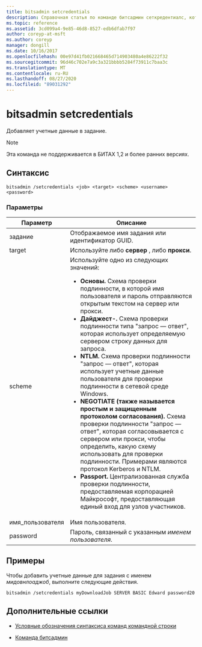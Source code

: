 ```yaml
---
title: bitsadmin setcredentials
description: Справочная статья по команде битсадмин сеткредентиалс, которая добавляет учетные данные к заданию.
ms.topic: reference
ms.assetid: 3cd099a4-9e85-46d8-8527-edb6dfab7f97
author: coreyp-at-msft
ms.author: coreyp
manager: dongill
ms.date: 10/16/2017
ms.openlocfilehash: 00e97d41fb021668465d714903480a4e86222f32
ms.sourcegitcommit: 96d46c702e7a9c3a321bbbb5284f73911c7baa3c
ms.translationtype: MT
ms.contentlocale: ru-RU
ms.lasthandoff: 08/27/2020
ms.locfileid: "89031292"
---
```

# <a name="bitsadmin-setcredentials"></a>bitsadmin setcredentials

Добавляет учетные данные в задание.

> [!NOTE]
> Эта команда не поддерживается в БИТАХ 1,2 и более ранних версиях.

## <a name="syntax"></a>Синтаксис

```
bitsadmin /setcredentials <job> <target> <scheme> <username> <password>
```

### <a name="parameters"></a>Параметры

| Параметр | Описание |
| -------------- | -------------- |
| задание | Отображаемое имя задания или идентификатор GUID. |
| target | Используйте либо **сервер** , либо **прокси**. |
| scheme | Используйте одно из следующих значений:<ul><li>**Основы.** Схема проверки подлинности, в которой имя пользователя и пароль отправляются открытым текстом на сервер или прокси.</li><li>**Дайджест-.** Схема проверки подлинности типа "запрос — ответ", которая использует определяемую сервером строку данных для запроса.</li><li>**NTLM.** Схема проверки подлинности "запрос — ответ", которая использует учетные данные пользователя для проверки подлинности в сетевой среде Windows.</li><li>**NEGOTIATE (также называется простым и защищенным протоколом согласования).** Схема проверки подлинности "запрос — ответ", которая согласовывается с сервером или прокси, чтобы определить, какую схему использовать для проверки подлинности. Примерами являются протокол Kerberos и NTLM.</li><li>**Passport.** Централизованная служба проверки подлинности, предоставляемая корпорацией Майкрософт, предоставляющая единый вход для узлов участников.</li></ul> |
| имя_пользователя | Имя пользователя. |
| password | Пароль, связанный с указанным *именем пользователя*. |

## <a name="examples"></a>Примеры

Чтобы добавить учетные данные для задания с именем *мидовнлоаджоб*, выполните следующие действия.

```
bitsadmin /setcredentials myDownloadJob SERVER BASIC Edward password20
```

## <a name="additional-references"></a>Дополнительные ссылки

- [Условные обозначения синтаксиса команд командной строки](command-line-syntax-key.md)

- [Команда битсадмин](bitsadmin.md)
